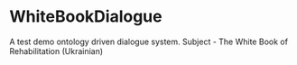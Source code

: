 # WhiteBookDialogue
A test demo ontology driven dialogue system. Subject - The White Book of Rehabilitation (Ukrainian)
